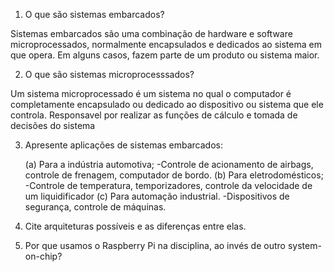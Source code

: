 1. O que são sistemas embarcados?

Sistemas embarcados são uma combinação de hardware e software microprocessados, normalmente encapsulados e dedicados ao sistema em que opera. Em alguns casos, fazem parte de um produto ou sistema maior.

2. O que são sistemas microprocesssados?

Um sistema microprocessado é um sistema	no qual	o computador é completamente encapsulado ou dedicado ao dispositivo ou sistema que ele controla. Responsavel por realizar as funções de cálculo e tomada de decisões do sistema
	
3. Apresente aplicações de sistemas embarcados:

	(a) Para a indústria automotiva;
		-Controle de acionamento de airbags, controle de frenagem, computador de bordo.	
	(b) Para eletrodomésticos;
		-Controle de temperatura, temporizadores, controle da velocidade de um liquidificador
	(c) Para automação industrial.
		-Dispositivos de segurança, controle de máquinas.
		

4. Cite arquiteturas possíveis e as diferenças entre elas.
	

5. Por que usamos o Raspberry Pi na disciplina, ao invés de outro system-on-chip?
